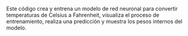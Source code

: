 Este código crea y entrena un modelo de red neuronal para convertir temperaturas de Celsius a Fahrenheit, visualiza el proceso de entrenamiento, realiza una predicción y muestra los pesos internos del modelo.
